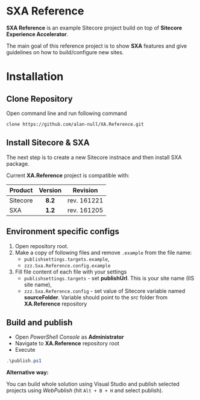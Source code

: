 # SXA Reference
**SXA Reference** is an example Sitecore project build on top of **Sitecore Experience Accelerator**.

The main goal of this reference project is to show **SXA** features and give guidelines on how to build/configure new sites.


# Installation
## Clone Repository
Open command line and run following command
```
clone https://github.com/alan-null/XA.Reference.git
```
## Install Sitecore & SXA
The next step is to create a new Sitecore instnace and then install SXA package.

Current **XA.Reference** project is compatible with:

| Product   |      Version      |  Revision |
|----------|:-------------:|:------:|
| Sitecore |  **8.2** | rev. 161221 |
| SXA  |  **1.2** | rev. 161205 |


## Environment specific configs

1. Open repository root.
2. Make a copy of following files and remove `.example` from the file name:
   * `publishsettings.targets.example`,
   * `zzz.Sxa.Reference.config.example`
3. Fill file content of each file with your settings
   * `publishsettings.targets` - set **publishUrl**. This is your site name (IIS site name),
   * `zzz.Sxa.Reference.config` - set value of Sitecore variable named **sourceFolder**. Variable should point to the *src* folder from **XA.Reference** repository


## Build and publish
- Open *PowerShell Console* as **Administrator**
- Navigate to **XA.Reference** repository root
- Execute

 ```powershell
.\publish.ps1
```

**Alternative way:**

You can build whole solution using Visual Studio and publish selected projects using *WebPublish* (hit `Alt + B + H` and select publish).